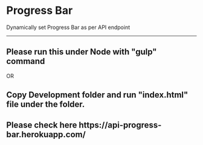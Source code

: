 # Progress Bar
Dynamically set Progress Bar as per API endpoint

-----------------------
<h2>
Please run this under Node with "gulp" command  
</h2>

OR

<h2>
Copy Development folder and run "index.html" file under the folder. 
</h2>

<h2>
  Please check here  https://api-progress-bar.herokuapp.com/
</h2>

